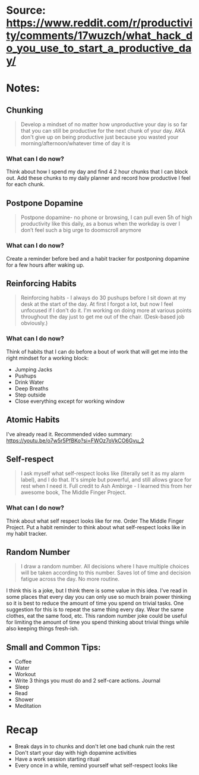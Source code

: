 # Source: https://www.reddit.com/r/productivity/comments/17wuzch/what_hack_do_you_use_to_start_a_productive_day/

# Notes:
## Chunking 
> Develop a mindset of no matter how unproductive your day is so far that you can still be productive for the next chunk of your day. AKA don't give up on being productive just because you wasted your morning/afternoon/whatever time of day it is

### What can I do now? 
Think about how I spend my day and find 4 2 hour chunks that I can block out. Add these chunks to my daily planner and record how productive I feel for each chunk.

## Postpone Dopamine
> Postpone dopamine- no phone or browsing, I can pull even 5h of high productivity like this daily, as a bonus when the workday is over I don’t feel such a big urge to doomscroll anymore

### What can I do now? 
Create a reminder before bed and a habit tracker for postponing dopamine for a few hours after waking up.

## Reinforcing Habits
> Reinforcing habits - I always do 30 pushups before I sit down at my desk at the start of the day. At first I forgot a lot, but now I feel unfocused if I don't do it. I'm working on doing more at various points throughout the day just to get me out of the chair. (Desk-based job obviously.)

### What can I do now? 
Think of habits that I can do before a bout of work that will get me into the right mindset for a working block:
- Jumping Jacks
- Pushups
- Drink Water
- Deep Breaths 
- Step outside
- Close everything except for working window

## Atomic Habits
I've already read it. Recommended video summary: https://youtu.be/o7w5r5PfBKo?si=FWOz7oVkCO6Gvu_2

## Self-respect
>I ask myself what self-respect looks like (literally set it as my alarm label), and I do that. It's simple but powerful, and still allows grace for rest when I need it. Full credit to Ash Ambirge - I learned this from her awesome book, The Middle Finger Project.

### What can I do now? 
Think about what self respect looks like for me. Order The Middle Finger Project. Put a habit reminder to think about what self-respect looks like in my habit tracker. 

## Random Number 
> I draw a random number. All decisions where I have multiple choices will be taken according to this number. Saves lot of time and decision fatigue across the day. No more routine.

I think this is a joke, but I think there is some value in this idea. I've read in some places that every day you can only use so much brain power thinking so it is best to reduce the amount of time you spend on trivial tasks. One suggestion for this is to repeat the same thing every day. Wear the same clothes, eat the same food, etc. This random number joke could be useful for limiting the amount of time you spend thinking about trivial things while also keeping things fresh-ish.



## Small and Common Tips:
- Coffee
- Water 
- Workout
- Write 3 things you must do and 2 self-care actions. Journal
- Sleep
- Read
- Shower
- Meditation

# Recap
- Break days in to chunks and don't let one bad chunk ruin the rest
- Don't start your day with high dopamine activities
- Have a work session starting ritual
- Every once in a while, remind yourself what self-respect looks like 

